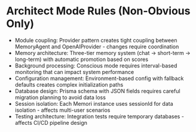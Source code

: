 # Architect Mode Rules (Non-Obvious Only)

- Module coupling: Provider pattern creates tight coupling between MemoryAgent and OpenAIProvider - changes require coordination
- Memory architecture: Three-tier memory system (chat -> short-term -> long-term) with automatic promotion based on scores
- Background processing: Conscious mode requires interval-based monitoring that can impact system performance
- Configuration management: Environment-based config with fallback defaults creates complex initialization paths
- Database design: Prisma schema with JSON fields requires careful migration planning to avoid data loss
- Session isolation: Each Memori instance uses sessionId for data isolation - affects multi-user scenarios
- Testing architecture: Integration tests require temporary databases - affects CI/CD pipeline design